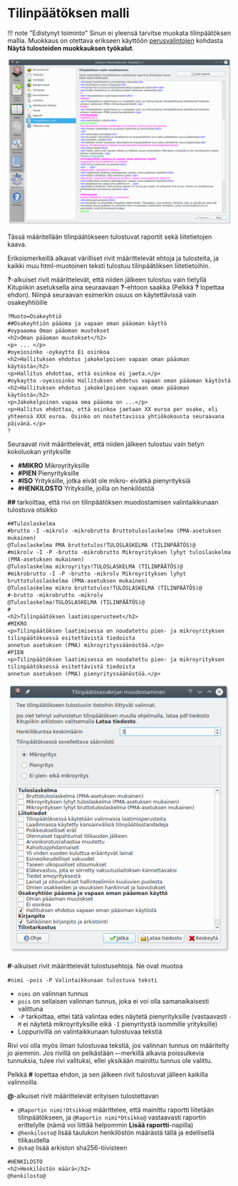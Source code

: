 # Tilinpäätöksen malli

!!! note "Edistynyt toiminto"
    Sinun ei yleensä tarvitse muokata tilinpäätöksen mallia. Muokkaus on otettava erikseen käyttöön [perusvalintojen](../perusvalinnat) kohdasta **Näytä tulosteiden muokkauksen työkalut**.

![](malli.png)

Tässä määritellään tilinpäätökseen tulostuvat raportit sekä liitetietojen kaava.

Erikoismerkeillä alkavat värilliset rivit määrittelevät ehtoja ja tulosteita, ja kaikki muu html-muotoinen teksti tulostuu tilinpäätöksen liitetietoihin.

**?**-alkuiset rivit määrittelevät, että niiden jälkeen tulostuu vain tietyllä Kitupiikin asetuksella aina seuraavaan **?**-ehtoon saakka (Pelkkä **?** lopettaa ehdon). Niinpä seuraavan esimerkin osuus on käytettävissä vain osakeyhtiöille

```
?Muoto=Osakeyhtiö
##Osakeyhtiön pääoma ja vapaan oman pääoman käyttö
#oypaaoma Oman pääoman muutokset
<h2>Oman pääoman muutokset</h2>
<p> ... </p>
#oyeiosinko -oykaytto Ei osinkoa
<h2>Hallituksen ehdotus jakokelpoisen vapaan oman pääoman käytöstä</h2>
<p>Hallitus ehdottaa, että osinkoa ei jaeta.</p>
#oykaytto -oyeiosinko Hallituksen ehdotus vapaan oman pääoman käytöstä
<h2>Hallituksen ehdotus jakokelpoisen vapaan oman pääoman käytöstä</h2>
<p>Jakokelpoinen vapaa oma pääoma on ...</p>
<p>Hallitus ehdottaa, että osinkoa jaetaan XX euroa per osake, eli yhteensä XXX euroa. Osinko on nostettavissa yhtiökokousta seuraavana päivänä.</p>
?
```

Seuraavat rivit määrittelevät, että niiden jälkeen tulostuu vain tietyn kokoluokan yrityksille

* **#MIKRO** Mikroyrityksille
* **#PIEN** Pienyrityksille
* **#ISO** Yrityksille, jotka eivät ole mikro- eivätkä pienyrityksiä
* **#HENKILOSTO** Yrityksille, joilla on henkilöstöä

**##** tarkoittaa, että rivi on tilinpäätöksen muodostamisen valintaikkunaan tulostuva otsikko

```
##Tuloslaskelma
#brutto -I -mikrolv -mikrobrutto Bruttotuloslaskelma (PMA-asetuksen mukainen)
@Tuloslaskelma PMA bruttotulos!TULOSLASKELMA (TILINPÄÄTÖS)@
#mikrolv -I -P -brutto -mikrobrutto Mikroyrityksen lyhyt tuloslaskelma (PMA-asetuksen mukainen)
@Tuloslaskelma mikroyritys!TULOSLASKELMA (TILINPÄÄTÖS)@
#mikrobrutto -I -P -brutto -mikrolv Mikroyrityksen lyhyt bruttotuloslaskelma (PMA-asetuksen mukainen)
@Tuloslaskelma mikro bruttotulos!TULOSLASKELMA (TILINPÄÄTÖS)@
#-brutto -mikrobrutto -mikrolv
@Tuloslaskelma!TULOSLASKELMA (TILINPÄÄTÖS)@
#
<h2>Tilinpäätöksen laatimisperusteet</h2>
#MIKRO
<p>Tilinpäätöksen laatimisessa on noudatettu pien- ja mikroyrityksen tilinpäätöksessä esitettävistä tiedoista
annetun asetuksen (PMA) mikroyrityssäänöstöä.</p>
#PIEN
<p>Tilinpäätöksen laatimisessa on noudatettu pien- ja mikroyrityksen tilinpäätöksessä esitettävistä tiedoista
annetun asetuksen (PMA) pienyrityssäänöstöä.</p>
```

![](muodostaminen.png)

**#**-alkuiset rivit määrittelevät tulostusehtoja. Ne ovat muotoa

`#nimi -pois -P Valintaikkunaan tulostuva teksti`

* `nimi` on valinnan tunnus
* `pois` on sellaisen valinnan tunnus, joka ei voi olla samanaikaisesti valittuna
* `-P` tarkoittaa, ettei tätä valintaa edes näytetä pienyrityksille (vastaavasti `-M` ei näytetä mikroyrityksille eikä `-I` pienyritystä isommille yrityksille)
* Loppurivillä on valintaikkunaan tulostuvaa tekstiä

Rivi voi olla myös ilman tulostuvaa tekstiä, jos valinnan tunnus on määritelty jo aiemmin. Jos rivillä on pelkästään **-**-merkillä alkavia poissulkevia tunnuksia, tulee rivi valituksi, ellei yksikään mainittu tunnus ole valittu.

Pelkkä **#** lopettaa ehdon, ja sen jälkeen rivit tulostuvat jälleen kaikilla valinnoilla.

**@**-alkuiset rivit määrittelevät erityisen tulostettavan

* `@Raportin nimi!Otsikko@` määrittelee, että mainittu raportti liitetään tilinpäätökseen, ja `@Raportin nimi*Otsikko@` vastaavasti raportin erittelylle (nämä voi liittää helpommin **Lisää raportti**-napilla)
* `@henkilosto@` lisää taulukon henkilöstön määrästä tällä ja edellisellä tilikaudella
* `@sha@` lisää arkiston sha256-tiivisteen

```
#HENKILOSTO
<h2>Henkilöstön määrä</h2>
@henkilosto@
```
